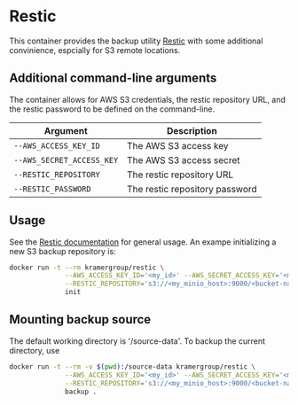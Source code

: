 # Restic

This container provides the backup utility [Restic](https://restic.net/) with some additional convinience, espcially for S3 remote locations.

## Additional command-line arguments

The container allows for AWS S3 credentials, the restic repository URL, and the restic password to be defined on the command-line. 

| Argument                  | Description                    |
| ------------------------- | ------------------------------ |
| `--AWS_ACCESS_KEY_ID`     | The AWS S3 access key          |
| `--AWS_SECRET_ACCESS_KEY` | The AWS S3 access secret       |
| `--RESTIC_REPOSITORY`     | The restic repository URL      |
| `--RESTIC_PASSWORD`       | The restic repository password |

## Usage

See the [Restic documentation](https://restic.readthedocs.io/en/stable/) for general usage. An exampe initializing a new S3 backup repository is:

```bash
docker run -t --rm kramergroup/restic \
              --AWS_ACCESS_KEY_ID='<my_id>' --AWS_SECRET_ACCESS_KEY='<my_key>' \
              --RESTIC_REPOSITORY='s3://<my_minio_host>:9000/<bucket-name>' \ --RESTIC_PASSWORD='<my_password>' \
              init
```

## Mounting backup source

The default working directory is '/source-data'. To backup the current directory, use

```bash
docker run -t --rm -v $(pwd):/source-data kramergroup/restic \
              --AWS_ACCESS_KEY_ID='<my_id>' --AWS_SECRET_ACCESS_KEY='<my_key>' \
              --RESTIC_REPOSITORY='s3://<my_minio_host>:9000/<bucket-name>' \ --RESTIC_PASSWORD='<my_password>' \
              backup .
```
